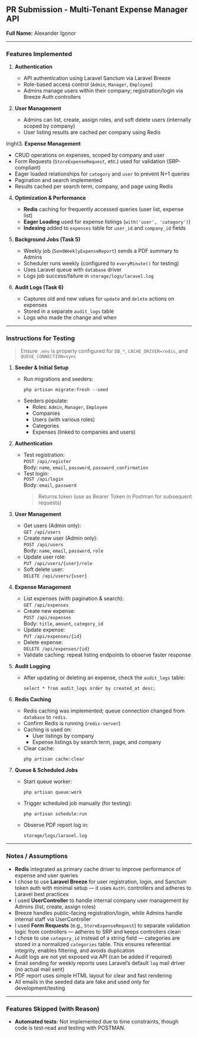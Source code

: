 ## PR Submission - Multi-Tenant Expense Manager API

**Full Name:** Alexander Igonor

---

### Features Implemented

1. **Authentication**
   - API authentication using Laravel Sanctum via Laravel Breeze
   - Role-based access control (`Admin`, `Manager`, `Employee`)
   - Admins manage users within their company; registration/login via Breeze Auth controllers

2. **User Management**
   - Admins can list, create, assign roles, and soft delete users (internally scoped by company)
   - User listing results are cached per company using Redis

lright3. **Expense Management**
   - CRUD operations on expenses, scoped by company and user
   - Form Requests (`StoreExpenseRequest`, etc.) used for validation (SRP-compliant)
   - Eager loaded relationships for `category` and `user` to prevent N+1 queries
   - Pagination and search implemented
   - Results cached per search term, company, and page using Redis

4. **Optimization & Performance**
   - **Redis** caching for frequently accessed queries (user list, expense list)
   - **Eager Loading** used for expense listings (`with('user', 'category')`)
   - **Indexing** added to `expenses` table for `user_id` and `company_id` fields

5. **Background Jobs (Task 5)**
   - Weekly job (`SendWeeklyExpenseReport`) sends a PDF summary to Admins
   - Scheduler runs weekly (configured to `everyMinute()` for testing)
   - Uses Laravel queue with `database` driver
   - Logs job success/failure in `storage/logs/laravel.log`

6. **Audit Logs (Task 6)**
   - Captures old and new values for `update` and `delete` actions on expenses
   - Stored in a separate `audit_logs` table
   - Logs who made the change and when

---

### Instructions for Testing

> Ensure `.env` is properly configured for `DB_*`, `CACHE_DRIVER=redis`, and `QUEUE_CONNECTION=sync`

1. **Seeder & Initial Setup**
   - Run migrations and seeders:
     ```
     php artisan migrate:fresh --seed
     ```
   - Seeders populate:
     - Roles: `Admin`, `Manager`, `Employee`
     - Companies
     - Users (with various roles)
     - Categories
     - Expenses (linked to companies and users)

2. **Authentication**
   - Test registration:  
     `POST /api/register`  
     Body: `name`, `email`, `password`, `password_confirmation`
   - Test login:  
     `POST /api/login`  
     Body: `email`, `password`  
     > Returns token (use as Bearer Token in Postman for subsequent requests)

3. **User Management**
   - Get users (Admin only):  
     `GET /api/users`  
   - Create new user (Admin only):  
     `POST /api/users`  
     Body: `name`, `email`, `password`, `role`
   - Update user role:  
     `PUT /api/users/{user}/role`  
   - Soft delete user:  
     `DELETE /api/users/{user}`

4. **Expense Management**
   - List expenses (with pagination & search):  
     `GET /api/expenses`
   - Create new expense:  
     `POST /api/expenses`  
     Body: `title`, `amount`, `category_id`
   - Update expense:  
     `PUT /api/expenses/{id}`  
   - Delete expense:  
     `DELETE /api/expenses/{id}`  
   - Validate caching: repeat listing endpoints to observe faster response

5. **Audit Logging**
   - After updating or deleting an expense, check the `audit_logs` table:
     ```
     select * from audit_logs order by created_at desc;
     ```

6. **Redis Caching**
   - Redis caching was implemented; queue connection changed from `database` to `redis`.
   - Confirm Redis is running (`redis-server`)
   - Caching is used on:
     - User listings by company
     - Expense listings by search term, page, and company
   - Clear cache:
     ```
     php artisan cache:clear
     ```

7. **Queue & Scheduled Jobs**
   - Start queue worker:
     ```
     php artisan queue:work
     ```
   - Trigger scheduled job manually (for testing):
     ```
     php artisan schedule:run
     ```
   - Observe PDF report log in:
     ```
     storage/logs/laravel.log
     ```

---

### Notes / Assumptions

- **Redis** integrated as primary cache driver to improve performance of expense and user queries
- I chose to use **Laravel Breeze** for user registration, login, and Sanctum token auth with minimal setup — it uses `Auth\` controllers and adheres to Laravel best practices
- I used **UserController** to handle internal company user management by Admins (list, create, assign roles)
- Breeze handles public-facing registration/login, while Admins handle internal staff via UserController
- I used **Form Requests** (e.g., `StoreExpenseRequest`) to separate validation logic from controllers — adheres to SRP and keeps controllers clean
- I chose to use `category_id` instead of a string field — categories are stored in a normalized `categories` table. This ensures referential integrity, enables filtering, and avoids duplication
- Audit logs are not yet exposed via API (can be added if required)
- Email sending for weekly reports uses Laravel’s default `log` mail driver (no actual mail sent)
- PDF report uses simple HTML layout for clear and fast rendering
- All emails in the seeded data are fake and used only for development/testing

---

### Features Skipped (with Reason)

- **Automated tests**: Not implemented due to time constraints, though code is test-read and testing with POSTMAN.